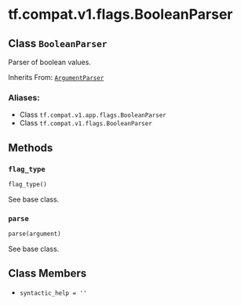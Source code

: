 <div itemscope itemtype="http://developers.google.com/ReferenceObject">
<meta itemprop="name" content="tf.compat.v1.flags.BooleanParser" />
<meta itemprop="path" content="Stable" />
<meta itemprop="property" content="flag_type"/>
<meta itemprop="property" content="parse"/>
<meta itemprop="property" content="syntactic_help"/>
</div>

# tf.compat.v1.flags.BooleanParser

## Class `BooleanParser`

Parser of boolean values.

Inherits From: [`ArgumentParser`](../../../../tf/compat/v1/flags/ArgumentParser.md)

### Aliases:

* Class `tf.compat.v1.app.flags.BooleanParser`
* Class `tf.compat.v1.flags.BooleanParser`

<!-- Placeholder for "Used in" -->


## Methods

<h3 id="flag_type"><code>flag_type</code></h3>

``` python
flag_type()
```

See base class.


<h3 id="parse"><code>parse</code></h3>

``` python
parse(argument)
```

See base class.




## Class Members

* `syntactic_help = ''` <a id="syntactic_help"></a>
